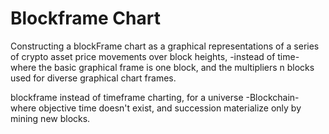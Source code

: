 
# Blockframe Chart

Constructing a blockFrame chart as a graphical representations of a series of crypto asset price movements over block heights, -instead of time- where the basic graphical frame is one block, and the multipliers n blocks used for diverse graphical chart frames.

blockframe instead of timeframe charting, for a universe -Blockchain- where objective time doesn't exist, and succession materialize only by mining new blocks.

